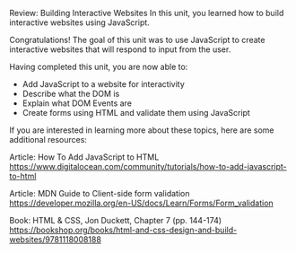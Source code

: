 Review: Building Interactive Websites
In this unit, you learned how to build interactive websites using JavaScript.

Congratulations! The goal of this unit was to use JavaScript to create interactive websites that will respond to input from the user.

Having completed this unit, you are now able to:

- Add JavaScript to a website for interactivity
- Describe what the DOM is
- Explain what DOM Events are
- Create forms using HTML and validate them using JavaScript

If you are interested in learning more about these topics, here are some additional resources:

Article: How To Add JavaScript to HTML
https://www.digitalocean.com/community/tutorials/how-to-add-javascript-to-html

Article: MDN Guide to Client-side form validation
https://developer.mozilla.org/en-US/docs/Learn/Forms/Form_validation

Book: HTML & CSS, Jon Duckett, Chapter 7 (pp. 144-174)
https://bookshop.org/books/html-and-css-design-and-build-websites/9781118008188
